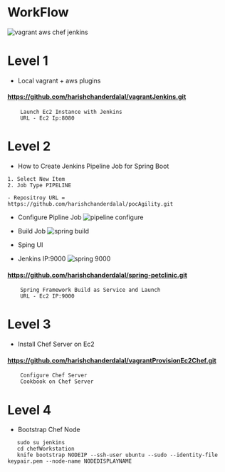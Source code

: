# WorkFlow
![vagrant aws chef jenkins](https://user-images.githubusercontent.com/22466745/29718668-2b304188-89d1-11e7-870e-dec94211b5f8.png)

# Level 1
- Local vagrant + aws plugins
#### https://github.com/harishchanderdalal/vagrantJenkins.git
```
    Launch Ec2 Instance with Jenkins
    URL - Ec2 Ip:8080
```
# Level 2
- How to Create Jenkins Pipeline Job for Spring Boot
```
1. Select New Item
2. Job Type PIPELINE

- Repositroy URL = https://github.com/harishchanderdalal/pocAgility.git
```
- Configure Pipline Job
![pipeline configure](https://user-images.githubusercontent.com/22466745/29747587-08329aee-8b1d-11e7-9229-816f938ed82f.png)

- Build Job
![spring build](https://user-images.githubusercontent.com/22466745/29747684-bb0281a0-8b1f-11e7-94ce-d51af69db713.png)

- Sping UI
- Jenkins IP:9000
![spring 9000](https://user-images.githubusercontent.com/22466745/29747690-fc11944c-8b1f-11e7-8c32-fa54b65cedce.png)

#### https://github.com/harishchanderdalal/spring-petclinic.git
```
    Spring Framework Build as Service and Launch
    URL - Ec2 IP:9000
```
# Level 3
- Install Chef Server on Ec2
#### https://github.com/harishchanderdalal/vagrantProvisionEc2Chef.git
```
    Configure Chef Server 
    Cookbook on Chef Server
```
# Level 4
- Bootstrap Chef Node
```
   sudo su jenkins
   cd chefWorkstation
   knife bootstrap NODEIP --ssh-user ubuntu --sudo --identity-file keypair.pem --node-name NODEDISPLAYNAME
```
